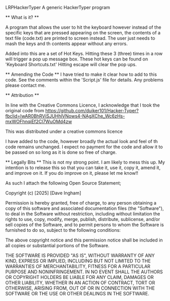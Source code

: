 LRPHackerTyper
A generic HackerTyper program 

** What is it? ** 

A program that allows the user to hit the keyboard however instead of the specific keys that are pressed appearing on the screen, the contents of a text file (code.txt) are printed to screen instead.
The user just needs to mash the keys and th contents appear without any errors. 

Added into this are a set of Hot Keys. Hitting these 3 (three) times in a row will trigger a pop up message box. 
These hot keys can be found on 'Keyboard Shortcuts.txt'
Hitting escape will clear the pop ups. 

** Amending the Code **
I have tried to make it clear how to add to this code. 
See the comments within the 'Script.js' file for details. 
Any problems please contact me. 

** Attribution **

In line with the Creative Commons Licence, I acknowledge that I took the original code from 
https://github.com/duiker101/Hacker-Typer?fbclid=IwAR0BhRViSJUHhlVNows4-NAgXChe_Wc6zHs-mxWOFhnqiEf2Cl7WuOMd4zw

This was distributed under a creative commons licence

I have added to the code, however broadly the actual look and feel of th code remains unchanged.
I expect no payment for the code and allow it to be passed on so long as it is done so free of charge.


** Legally Bits ** 
This is not my strong point. I am likely to mess this up. My intention is to release this so that you can take it, use it, copy it, amend it, and improve on it. If you do improve on it, please let me know!!

As such I attach the following Open Source Statement;

Copyright (c) [2025] [Dave Ingham]

Permission is hereby granted, free of charge, to any person obtaining a copy of this software and associated documentation files (the "Software"), to deal in the Software without restriction, 
including without limitation the rights to use, copy, modify, merge, publish, distribute, sublicense, and/or sell copies of the Software, and to permit persons to whom the Software is 
furnished to do so, subject to the following conditions:

The above copyright notice and this permission notice shall be included in all copies or substantial portions of the Software.

THE SOFTWARE IS PROVIDED "AS IS", WITHOUT WARRANTY OF ANY KIND, EXPRESS OR IMPLIED, INCLUDING BUT NOT LIMITED TO THE WARRANTIES OF MERCHANTABILITY, FITNESS FOR A PARTICULAR PURPOSE AND NONINFRINGEMENT. 
IN NO EVENT SHALL THE AUTHORS OR COPYRIGHT HOLDERS BE LIABLE FOR ANY CLAIM, DAMAGES OR OTHER LIABILITY, WHETHER IN AN ACTION OF CONTRACT, TORT OR OTHERWISE, ARISING FROM, OUT OF OR IN CONNECTION WITH 
THE SOFTWARE OR THE USE OR OTHER DEALINGS IN THE SOFTWARE.

